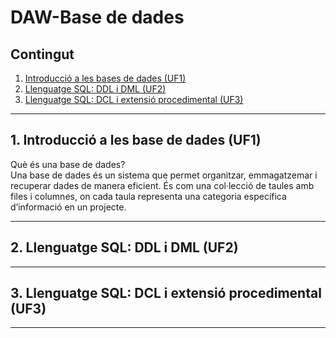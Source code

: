 # DAW-Base de dades

## Contingut
  1. [Introducció a les bases de dades (UF1)](#1.Introducció-a-les-base-de-dades-(UF1))
  2. [Llenguatge SQL: DDL i DML (UF2)](#2.Llenguatge-SQL:-DDL-i-DML-(UF2))
  3. [Llenguatge SQL: DCL i extensió procedimental (UF3)](#3.Llenguatge-SQL-:-DCL-i-extensió-procedimental-(UF3))

***

## 1. Introducció a les base de dades (UF1)
  Què és una base de dades? <br>
  Una base de dades és un sistema que permet organitzar, emmagatzemar i recuperar dades de manera eficient. És com una col·lecció de taules amb files i columnes, on cada taula representa una categoria específica d’informació en un projecte. <br>

***

## 2. Llenguatge SQL: DDL i DML (UF2)

***

## 3. Llenguatge SQL: DCL i extensió procedimental (UF3)

***
